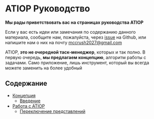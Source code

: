 # ATIOP Руководство

**Мы рады приветствовать вас на страницах руководства ATIOP**

Если у вас есть идеи или замечания по содержанию данного материала, сообщите нам, пожалуйста, через [issue](https://github.com/mccrush/atiop/issues) на Github, или напишите нам о них на почту mccrush2027@gmail.com

ATIOP, **это не очередной таск-менеджер**, которых и так полно. В первую очередь, **мы предлагаем концепцию**, алгоритм работы с задачами. Само приложение, лишь инструмент, который вы всегда можете заменить на более удобный

## Содержание

* [Концепция](/concept/)
  * [Введение](/concept/in.md)
* [Работа с ATIOP](/guide/)
  * [Переключение представлений](/guide/checked_view.md)

